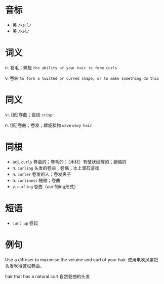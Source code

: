 # 音标

- 英 `/kɜːl/`
- 美 `/kɝl/`

# 词义

n. 卷毛；螺旋
`the ability of your hair to form curls`

v. 卷曲
`to form a twisted or curved shape, or to make something do this`

# 同义

vi. [纸]卷曲；盘绕
`crisp`

n. [纸]卷曲；卷发；螺旋状物
`wave` `wavy hair`

# 同根

- adj. `curly` 卷曲的；卷毛的；（木材）有皱状纹理的；蜷缩的
- n. `curling` 头发的卷曲；卷缩；冰上溜石游戏
- n. `curler` 卷发的人；卷发夹子
- n. `curliness` 蜷缩；卷曲
- v. `curling` 卷曲（curl的ing形式）

# 短语

- `curl up` 卷起

# 例句

Use a diffuser to maximise the volume and curl of your hair.
使用电吹风罩把头发吹得蓬松卷曲。

hair that has a natural curl
自然卷曲的头发


